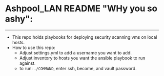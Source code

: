 # Ashpool_LAN README "WHy you so ashy":
----------------------------------------
- This repo holds playbooks for deploying security scanning vms on local hosts.
- How to use this repo:
    - Adjust settings.yml to add a username you want to add.
    - Adjust inventory to hosts you want the ansible playbook to run against.
    - to run: `./COMMAND`, enter ssh, become, and vault password.

